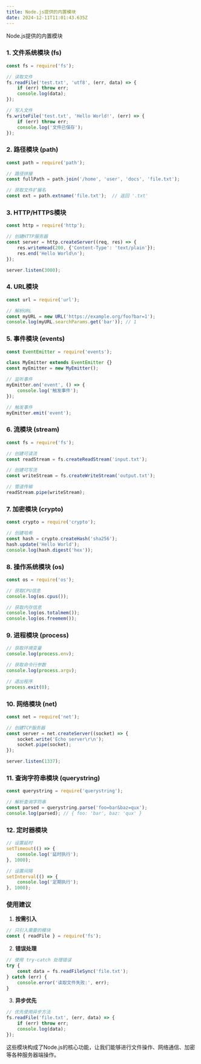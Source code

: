 ```yaml
---
title: Node.js提供的内置模块
date: 2024-12-11T11:01:43.635Z
---
```


Node.js提供的内置模块

### 1. 文件系统模块 (fs)
```javascript
const fs = require('fs');

// 读取文件
fs.readFile('test.txt', 'utf8', (err, data) => {
    if (err) throw err;
    console.log(data);
});

// 写入文件
fs.writeFile('test.txt', 'Hello World!', (err) => {
    if (err) throw err;
    console.log('文件已保存');
});
```

### 2. 路径模块 (path)
```javascript
const path = require('path');

// 路径拼接
const fullPath = path.join('/home', 'user', 'docs', 'file.txt');

// 获取文件扩展名
const ext = path.extname('file.txt');  // 返回 '.txt'
```

### 3. HTTP/HTTPS模块
```javascript
const http = require('http');

// 创建HTTP服务器
const server = http.createServer((req, res) => {
    res.writeHead(200, {'Content-Type': 'text/plain'});
    res.end('Hello World\n');
});

server.listen(3000);
```

### 4. URL模块
```javascript
const url = require('url');

// 解析URL
const myURL = new URL('https://example.org/foo?bar=1');
console.log(myURL.searchParams.get('bar')); // 1
```

### 5. 事件模块 (events)
```javascript
const EventEmitter = require('events');

class MyEmitter extends EventEmitter {}
const myEmitter = new MyEmitter();

// 监听事件
myEmitter.on('event', () => {
    console.log('触发事件');
});

// 触发事件
myEmitter.emit('event');
```

### 6. 流模块 (stream)
```javascript
const fs = require('fs');

// 创建可读流
const readStream = fs.createReadStream('input.txt');

// 创建可写流
const writeStream = fs.createWriteStream('output.txt');

// 管道传输
readStream.pipe(writeStream);
```

### 7. 加密模块 (crypto)
```javascript
const crypto = require('crypto');

// 创建哈希
const hash = crypto.createHash('sha256');
hash.update('Hello World');
console.log(hash.digest('hex'));
```

### 8. 操作系统模块 (os)
```javascript
const os = require('os');

// 获取CPU信息
console.log(os.cpus());

// 获取内存信息
console.log(os.totalmem());
console.log(os.freemem());
```

### 9. 进程模块 (process)
```javascript
// 获取环境变量
console.log(process.env);

// 获取命令行参数
console.log(process.argv);

// 退出程序
process.exit(0);
```

### 10. 网络模块 (net)
```javascript
const net = require('net');

// 创建TCP服务器
const server = net.createServer((socket) => {
    socket.write('Echo server\r\n');
    socket.pipe(socket);
});

server.listen(1337);
```

### 11. 查询字符串模块 (querystring)
```javascript
const querystring = require('querystring');

// 解析查询字符串
const parsed = querystring.parse('foo=bar&baz=qux');
console.log(parsed); // { foo: 'bar', baz: 'qux' }
```

### 12. 定时器模块
```javascript
// 设置延时
setTimeout(() => {
    console.log('延时执行');
}, 1000);

// 设置间隔
setInterval(() => {
    console.log('定期执行');
}, 1000);
```

### 使用建议

1. **按需引入**
```javascript
// 只引入需要的模块
const { readFile } = require('fs');
```

2. **错误处理**
```javascript
// 使用 try-catch 处理错误
try {
    const data = fs.readFileSync('file.txt');
} catch (err) {
    console.error('读取文件失败:', err);
}
```

3. **异步优先**
```javascript
// 优先使用异步方法
fs.readFile('file.txt', (err, data) => {
    if (err) throw err;
    console.log(data);
});
```

这些模块构成了Node.js的核心功能，让我们能够进行文件操作、网络通信、加密等各种服务器端操作。
